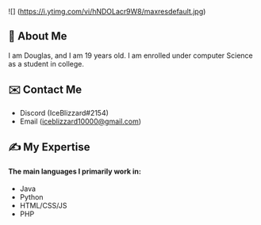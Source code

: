 ![] (https://i.ytimg.com/vi/hNDOLacr9W8/maxresdefault.jpg)

## 👋 About Me
I am Douglas, and I am 19 years old. I am enrolled under computer Science as a student in college. 

## ✉️ Contact Me
* Discord (IceBlizzard#2154)
* Email (iceblizzard10000@gmail.com) 

## ✍️ My Expertise 
#### The main languages I primarily work in:
* Java
* Python
* HTML/CSS/JS
* PHP




